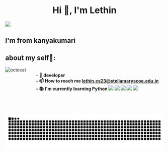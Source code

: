 
<h1 align="center">Hi 👋, I'm Lethin</h1>

[![](https://visitcount.itsvg.in/api?id=Lethinkj&label=Profile%20Views&color=12&icon=7&pretty=false)](https://visitcount.itsvg.in)

<h2 align="left">I'm from kanyakumari</h2>

## about my self🎈:

<!-- <img align="left" height="150" src="https://raw.githubusercontent.com/hicodersofficial/images/main/giphy%20(2).gif" style="margin-right: 2rem;"> -->
<img align="left" height="150" src="https://user-images.githubusercontent.com/69384657/179312151-fdabe3af-823f-41ab-a6d4-17a72af4e9e8.png" alt="octocat" style="margin-right: 2rem;" />


<br>- 🔭 <b>developer<b><br>  - 📫 How to reach me <b>lethin.cs23@stellamaryscoe.edu.in<b><br>- 📚 I'm currently learning <b>Python<b>
![](http://github-profile-summary-cards.vercel.app/api/cards/profile-details?username=lethinkj&theme=midnight_purple)
![](http://github-profile-summary-cards.vercel.app/api/cards/repos-per-language?username=lethinkj&theme=midnight_purple)
![](http://github-profile-summary-cards.vercel.app/api/cards/most-commit-language?username=lethinkj&theme=midnight_purple)
![](http://github-profile-summary-cards.vercel.app/api/cards/stats?username=lethinkj&theme=midnight_purple)
![](http://github-profile-summary-cards.vercel.app/api/cards/productive-time?username=lethinkj&theme=midnight_purple&utcOffset=8)
![GitHub Snake Light](https://github.com/lethinkj/lethinkj/blob/output/github-contribution-grid-snake.svg)
